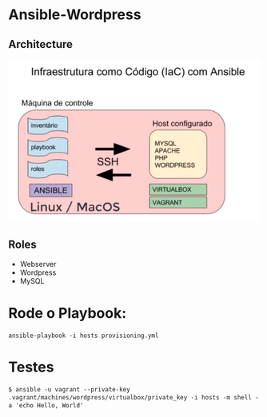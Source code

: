 # Ansible-Wordpress
## Architecture 

![Image](./assets/img/Arquitetura.png)

## Roles

* Webserver
* Wordpress
* MySQL

# Rode o Playbook:

```
ansible-playbook -i hosts provisioning.yml
```

# Testes

```
$ ansible -u vagrant --private-key .vagrant/machines/wordpress/virtualbox/private_key -i hosts -m shell -a 'echo Hello, World'
```


